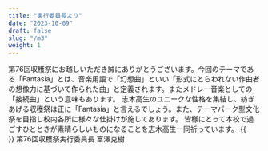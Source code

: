 ```yaml
---
title: "実行委員長より"
date: "2023-10-09"
draft: false
slug: "/m3"
weight: 1
---
```

 第76回収穫祭にお越しいただき誠にありがとうございます。今回のテーマである「Fantasia」とは、音楽用語で「幻想曲」といい「形式にとらわれない作曲者の想像力に基づいて作られた曲」と定義されます。またメドレー音楽としての「接続曲」という意味もあります。 志木高生のユニークな性格を集結し、紡ぎあげる収穫祭は正に「Fantasia」と言えるでしょう。また、テーマパーク型文化祭を目指し校内各所に様々な仕掛けが施してあります。 皆様にとって本校で過ごすひとときが素晴らしいものになることを志木高生一同祈っています。
{{<br>}}
                    第76回収穫祭実行委員長 富澤克樹